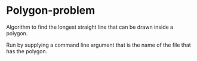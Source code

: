 # Polygon-problem
Algorithm to find the longest straight line that can be drawn inside a polygon.

Run by supplying a command line argument that is the name of the file that has the polygon.
